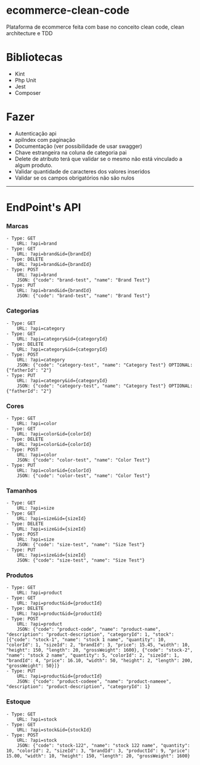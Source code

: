 # ecommerce-clean-code
Plataforma de ecommerce feita com base no conceito clean code, clean architecture e TDD

# Bibliotecas
- Kint
- Php Unit
- Jest
- Composer

# Fazer
- Autenticação api
- apiIndex com paginação
- Documentação (ver possibilidade de usar swagger)
- Chave estrangeira na coluna de categoria pai
- Delete de atributo terá que validar se o mesmo não está vinculado a algum produto.
- Validar quantidade de caracteres dos valores inseridos
- Validar se os campos obrigatórios não são nulos

---
# EndPoint's API
### Marcas
    - Type: GET 
        URL: ?api=brand
    - Type: GET 
        URL: ?api=brand&id={brandId} 
    - Type: DELETE 
        URL: ?api=brand&id={brandId} 
    - Type: POST 
        URL: ?api=brand 
        JSON: {"code": "brand-test", "name": "Brand Test"}
    - Type: PUT 
        URL: ?api=brand&id={brandId} 
        JSON: {"code": "brand-test", "name": "Brand Test"}
### Categorias
    - Type: GET 
        URL: ?api=category
    - Type: GET 
        URL: ?api=category&id={categoryId}
    - Type: DELETE 
        URL: ?api=category&id={categoryId} 
    - Type: POST 
        URL: ?api=category 
        JSON: {"code": "category-test", "name": "Category Test"} OPTIONAL: {"fatherId": "2"}
    - Type: PUT 
        URL: ?api=category&id={categoryId} 
        JSON: {"code": "category-test", "name": "Category Test"} OPTIONAL: {"fatherId": "2"}
### Cores
    - Type: GET 
        URL: ?api=color
    - Type: GET 
        URL: ?api=color&id={colorId}
    - Type: DELETE 
        URL: ?api=color&id={colorId}
    - Type: POST 
        URL: ?api=color 
        JSON: {"code": "color-test", "name": "Color Test"}
    - Type: PUT 
        URL: ?api=color&id={colorId}
        JSON: {"code": "color-test", "name": "Color Test"}
### Tamanhos
    - Type: GET 
        URL: ?api=size
    - Type: GET 
        URL: ?api=size&id={sizeId}
    - Type: DELETE 
        URL: ?api=size&id={sizeId}
    - Type: POST 
        URL: ?api=size 
        JSON: {"code": "size-test", "name": "Size Test"}
    - Type: PUT 
        URL: ?api=size&id={sizeId} 
        JSON: {"code": "size-test", "name": "Size Test"}
### Produtos
    - Type: GET
        URL: ?api=product
    - Type: GET
        URL: ?api=product&id={productId}
    - Type: DELETE
        URL: ?api=product&id={productId}
    - Type: POST 
        URL: ?api=product
        JSON: {"code": "product-code", "name": "product-name", "description": "product-description", "categoryId": 1, "stock": [{"code": "stock-1", "name": "stock 1 name", "quantity": 10, "colorId": 1, "sizeId": 2, "brandId": 3, "price": 15.45, "width": 10, "height": 150, "length": 20, "grossWeight": 1600}, {"code": "stock-2", "name": "stock 2 name", "quantity": 5, "colorId": 2, "sizeId": 1, "brandId": 4, "price": 16.10, "width": 50, "height": 2, "length": 200, "grossWeight": 50}]}
    - Type: PUT
        URL: ?api=product&id={productId}
        JSON: {"code": "product-codeee", "name": "product-nameee", "description": "product-description", "categoryId": 1}
### Estoque
    - Type: GET
        URL: ?api=stock
    - Type: GET
        URL: ?api=stock&id={stockId}
    - Type: POST
        URL: ?api=stock
        JSON: {"code": "stock-122", "name": "stock 122 name", "quantity": 10, "colorId": 2, "sizeId": 3, "brandId": 3, "productId": 9, "price": 15.00, "width": 10, "height": 150, "length": 20, "grossWeight": 1600}
